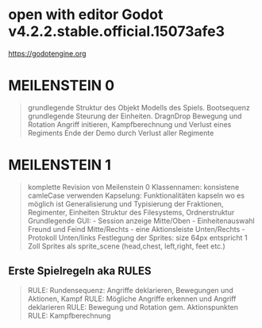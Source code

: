 # open with editor Godot v4.2.2.stable.official.15073afe3 
https://godotengine.org

# MEILENSTEIN 0
> grundlegende Struktur des Objekt Modells des Spiels. Bootsequenz
> grundlegende Steurung der Einheiten. DragnDrop Bewegung und Rotation
> Angriff initieren, Kampfberechnung und Verlust eines Regiments
> Ende der Demo durch Verlust aller Regimente

# MEILENSTEIN 1
> komplette Revision von Meilenstein 0
> Klassennamen: konsistene camleCase verwenden
> Kapselung: Funktionalitäten kapseln wo es möglich ist
> Generalisierung und Typisierung der Fraktionen, Regimenter, Einheiten
> Struktur des Filesystems, Ordnerstruktur
> Grundlegende GUI: 
	- Session anzeige Mitte/Oben
	- Einheitenauswahl Freund und Feind Mitte/Rechts
	- eine Aktionsleiste Unten/Rechts
	- Protokoll Unten/links
> Festlegung der Sprites: size 64px entspricht 1 Zoll
> Sprites als sprite_scene (head,chest, left,right, feet etc.)

## Erste Spielregeln aka RULES
> RULE: Rundensequenz: Angriffe deklarieren, Bewegungen und Aktionen, Kampf
> RULE: Mögliche Angriffe erkennen und Angriff deklarieren
> RULE: Bewegung und Rotation gem. Aktionspunkten
> RULE: Kampfberechnung


